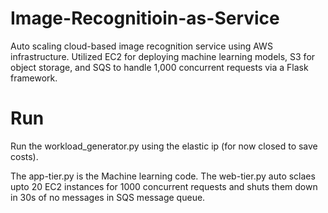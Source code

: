 # Image-Recognitioin-as-Service
Auto scaling cloud-based image recognition service using AWS infrastructure. Utilized EC2 for deploying machine learning models, S3 for object storage, and SQS to handle 1,000 concurrent requests via a Flask framework.

# Run
Run the workload_generator.py using the elastic ip (for now closed to save costs). 

The app-tier.py is the Machine learning code.
The web-tier.py auto sclaes upto 20 EC2 instances for 1000 concurrent requests and shuts them down in 30s of no messages in SQS message queue. 


